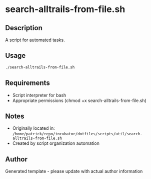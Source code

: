 # search-alltrails-from-file.sh

## Description
A script for automated tasks.

## Usage
```bash
./search-alltrails-from-file.sh
```

## Requirements
- Script interpreter for bash
- Appropriate permissions (chmod +x search-alltrails-from-file.sh)

## Notes
- Originally located in: `/home/patrick/repo/incubator/dotfiles/scripts/util/search-alltrails-from-file.sh`
- Created by script organization automation

## Author
Generated template - please update with actual author information
